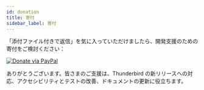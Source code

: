 ```yaml
---
id: donation
title: 寄付
sidebar_label: 寄付
---
```


「添付ファイル付きで返信」を気に入っていただけましたら、開発支援のための寄付をご検討ください：

[![Donate via PayPal](https://raw.githubusercontent.com/stefan-niedermann/paypal-donate-button/master/paypal-donate-button.png)](https://www.paypal.com/donate/?hosted_button_id=L2NQXHB7FQ5FJ)

ありがとうございます。皆さまのご支援は、Thunderbird の新リリースへの対応、アクセシビリティとテストの改善、ドキュメントの更新に役立ちます。

